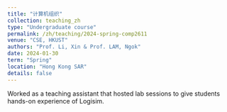 ```yaml
---
title: "计算机组织"
collection: teaching_zh
type: "Undergraduate course"
permalink: /zh/teaching/2024-spring-comp2611
venue: "CSE, HKUST"
authors: "Prof. Li, Xin & Prof. LAM, Ngok"
date: 2024-01-30
term: "Spring"
location: "Hong Kong SAR"
details: false
---
```


Worked as a teaching assistant that hosted lab sessions to give students hands-on experience of Logisim.

